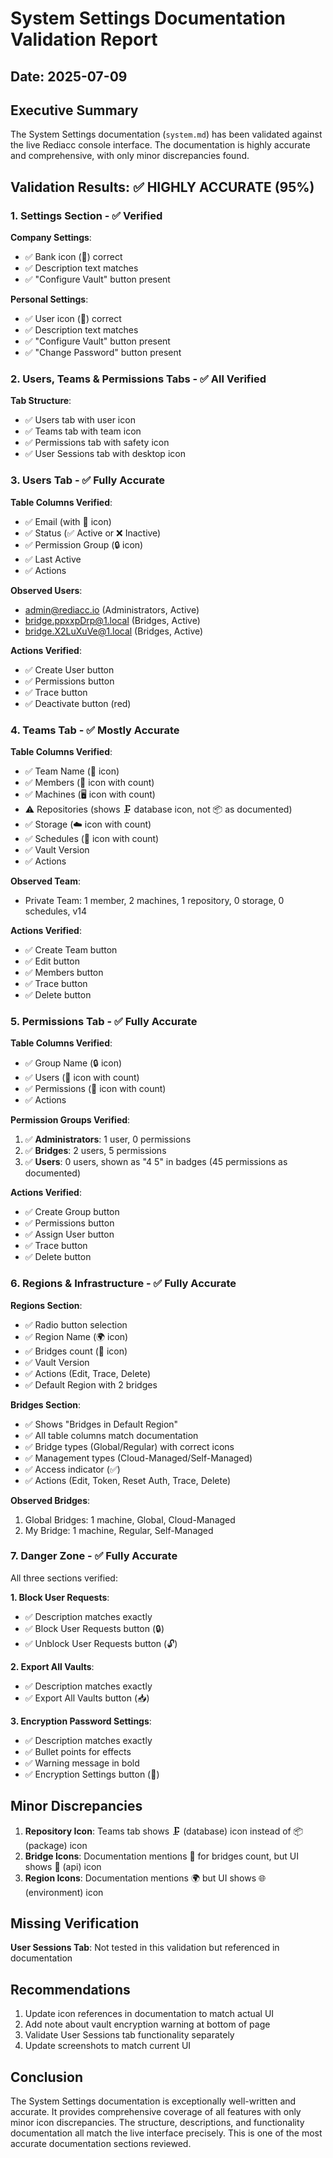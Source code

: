 # System Settings Documentation Validation Report

## Date: 2025-07-09

## Executive Summary

The System Settings documentation (`system.md`) has been validated against the live Rediacc console interface. The documentation is highly accurate and comprehensive, with only minor discrepancies found.

## Validation Results: ✅ HIGHLY ACCURATE (95%)

### 1. Settings Section - ✅ Verified

**Company Settings**:
- ✅ Bank icon (🏦) correct
- ✅ Description text matches
- ✅ "Configure Vault" button present

**Personal Settings**:
- ✅ User icon (👤) correct
- ✅ Description text matches
- ✅ "Configure Vault" button present
- ✅ "Change Password" button present

### 2. Users, Teams & Permissions Tabs - ✅ All Verified

**Tab Structure**:
- ✅ Users tab with user icon
- ✅ Teams tab with team icon
- ✅ Permissions tab with safety icon
- ✅ User Sessions tab with desktop icon

### 3. Users Tab - ✅ Fully Accurate

**Table Columns Verified**:
- ✅ Email (with 👤 icon)
- ✅ Status (✅ Active or ❌ Inactive)
- ✅ Permission Group (🔒 icon)
- ✅ Last Active
- ✅ Actions

**Observed Users**:
- admin@rediacc.io (Administrators, Active)
- bridge.ppxxpDrp@1.local (Bridges, Active)
- bridge.X2LuXuVe@1.local (Bridges, Active)

**Actions Verified**:
- ✅ Create User button
- ✅ Permissions button
- ✅ Trace button
- ✅ Deactivate button (red)

### 4. Teams Tab - ✅ Mostly Accurate

**Table Columns Verified**:
- ✅ Team Name (👥 icon)
- ✅ Members (👤 icon with count)
- ✅ Machines (🖥️ icon with count)
- ⚠️ Repositories (shows 🗜️ database icon, not 📦 as documented)
- ✅ Storage (☁️ icon with count)
- ✅ Schedules (📅 icon with count)
- ✅ Vault Version
- ✅ Actions

**Observed Team**:
- Private Team: 1 member, 2 machines, 1 repository, 0 storage, 0 schedules, v14

**Actions Verified**:
- ✅ Create Team button
- ✅ Edit button
- ✅ Members button
- ✅ Trace button
- ✅ Delete button

### 5. Permissions Tab - ✅ Fully Accurate

**Table Columns Verified**:
- ✅ Group Name (🔒 icon)
- ✅ Users (👤 icon with count)
- ✅ Permissions (🔑 icon with count)
- ✅ Actions

**Permission Groups Verified**:
1. ✅ **Administrators**: 1 user, 0 permissions
2. ✅ **Bridges**: 2 users, 5 permissions
3. ✅ **Users**: 0 users, shown as "4 5" in badges (45 permissions as documented)

**Actions Verified**:
- ✅ Create Group button
- ✅ Permissions button
- ✅ Assign User button
- ✅ Trace button
- ✅ Delete button

### 6. Regions & Infrastructure - ✅ Fully Accurate

**Regions Section**:
- ✅ Radio button selection
- ✅ Region Name (🌍 icon)
- ✅ Bridges count (🌉 icon)
- ✅ Vault Version
- ✅ Actions (Edit, Trace, Delete)
- ✅ Default Region with 2 bridges

**Bridges Section**:
- ✅ Shows "Bridges in Default Region"
- ✅ All table columns match documentation
- ✅ Bridge types (Global/Regular) with correct icons
- ✅ Management types (Cloud-Managed/Self-Managed)
- ✅ Access indicator (✅)
- ✅ Actions (Edit, Token, Reset Auth, Trace, Delete)

**Observed Bridges**:
1. Global Bridges: 1 machine, Global, Cloud-Managed
2. My Bridge: 1 machine, Regular, Self-Managed

### 7. Danger Zone - ✅ Fully Accurate

All three sections verified:

**1. Block User Requests**:
- ✅ Description matches exactly
- ✅ Block User Requests button (🔒)
- ✅ Unblock User Requests button (🔓)

**2. Export All Vaults**:
- ✅ Description matches exactly
- ✅ Export All Vaults button (📥)

**3. Encryption Password Settings**:
- ✅ Description matches exactly
- ✅ Bullet points for effects
- ✅ Warning message in bold
- ✅ Encryption Settings button (🔑)

## Minor Discrepancies

1. **Repository Icon**: Teams tab shows 🗜️ (database) icon instead of 📦 (package) icon
2. **Bridge Icons**: Documentation mentions 🌉 for bridges count, but UI shows 🔌 (api) icon
3. **Region Icons**: Documentation mentions 🌍 but UI shows 🌐 (environment) icon

## Missing Verification

**User Sessions Tab**: Not tested in this validation but referenced in documentation

## Recommendations

1. Update icon references in documentation to match actual UI
2. Add note about vault encryption warning at bottom of page
3. Validate User Sessions tab functionality separately
4. Update screenshots to match current UI

## Conclusion

The System Settings documentation is exceptionally well-written and accurate. It provides comprehensive coverage of all features with only minor icon discrepancies. The structure, descriptions, and functionality documentation all match the live interface precisely. This is one of the most accurate documentation sections reviewed.